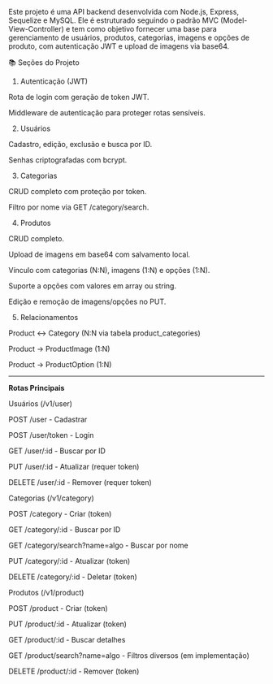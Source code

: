 Este projeto é uma API backend desenvolvida com Node.js, Express, Sequelize e MySQL. 
Ele é estruturado seguindo o padrão MVC (Model-View-Controller) e tem como objetivo fornecer uma base para gerenciamento de 
usuários, produtos, categorias, imagens e opções de produto, com autenticação JWT e upload de imagens via base64.

📚 Seções do Projeto

1. Autenticação (JWT)

Rota de login com geração de token JWT.

Middleware de autenticação para proteger rotas sensíveis.

2. Usuários

Cadastro, edição, exclusão e busca por ID.

Senhas criptografadas com bcrypt.

3. Categorias

CRUD completo com proteção por token.

Filtro por nome via GET /category/search.

4. Produtos

CRUD completo.

Upload de imagens em base64 com salvamento local.

Vínculo com categorias (N:N), imagens (1:N) e opções (1:N).

Suporte a opções com valores em array ou string.

Edição e remoção de imagens/opções no PUT.

5. Relacionamentos

Product <-> Category (N:N via tabela product_categories)

Product -> ProductImage (1:N)

Product -> ProductOption (1:N) 



--------------

**Rotas Principais**

Usuários (/v1/user)

POST /user - Cadastrar

POST /user/token - Login

GET /user/:id - Buscar por ID

PUT /user/:id - Atualizar (requer token)

DELETE /user/:id - Remover (requer token)

Categorias (/v1/category)

POST /category - Criar (token)

GET /category/:id - Buscar por ID

GET /category/search?name=algo - Buscar por nome

PUT /category/:id - Atualizar (token)

DELETE /category/:id - Deletar (token)

Produtos (/v1/product)

POST /product - Criar (token)

PUT /product/:id - Atualizar (token)

GET /product/:id - Buscar detalhes

GET /product/search?name=algo - Filtros diversos (em implementação)

DELETE /product/:id - Remover (token)

